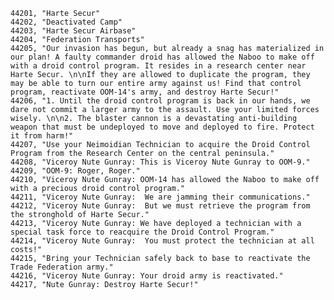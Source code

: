 ﻿```text
44201, "Harte Secur"
44202, "Deactivated Camp"
44203, "Harte Secur Airbase"
44204, "Federation Transports"
44205, "Our invasion has begun, but already a snag has materialized in our plan! A faulty commander droid has allowed the Naboo to make off with a droid control program. It resides in a research center near Harte Secur. \n\nIf they are allowed to duplicate the program, they may be able to turn our entire army against us! Find that control program, reactivate OOM-14's army, and destroy Harte Secur!"
44206, "1. Until the droid control program is back in our hands, we dare not commit a larger army to the assault. Use your limited forces wisely. \n\n2. The blaster cannon is a devastating anti-building weapon that must be undeployed to move and deployed to fire. Protect it from harm!"
44207, "Use your Neimoidian Technician to acquire the Droid Control Program from the Research Center on the central peninsula."
44208, "Viceroy Nute Gunray: This is Viceroy Nute Gunray to OOM-9."
44209, "OOM-9: Roger, Roger."
44210, "Viceroy Nute Gunray: OOM-14 has allowed the Naboo to make off with a precious droid control program."
44211, "Viceroy Nute Gunray:  We are jamming their communications."
44212, "Viceroy Nute Gunray:  But we must retrieve the program from the stronghold of Harte Secur."
44213, "Viceroy Nute Gunray: We have deployed a technician with a special task force to reacquire the Droid Control Program."
44214, "Viceroy Nute Gunray:  You must protect the technician at all costs!"
44215, "Bring your Technician safely back to base to reactivate the Trade Federation army."
44216, "Viceroy Nute Gunray: Your droid army is reactivated."
44217, "Nute Gunray: Destroy Harte Secur!"
```